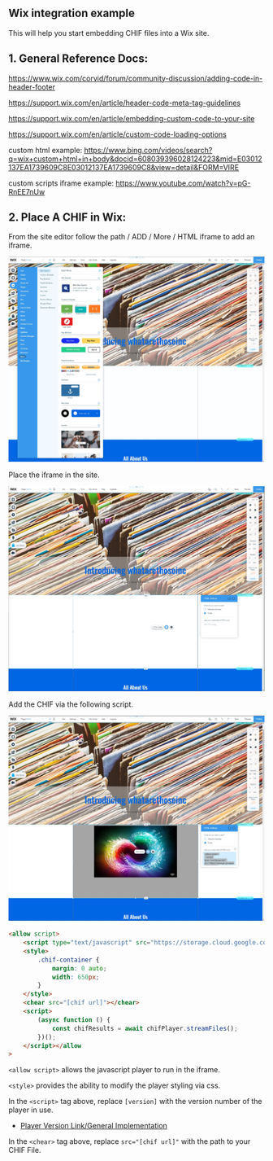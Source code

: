 ## Wix integration example

This will help you start embedding CHIF files into a Wix site.

## 1. General Reference Docs:

https://www.wix.com/corvid/forum/community-discussion/adding-code-in-header-footer

https://support.wix.com/en/article/header-code-meta-tag-guidelines

https://support.wix.com/en/article/embedding-custom-code-to-your-site

https://support.wix.com/en/article/custom-code-loading-options

custom html example: https://www.bing.com/videos/search?q=wix+custom+html+in+body&docid=608039396028124223&mid=E03012137EA1739609C8E03012137EA1739609C8&view=detail&FORM=VIRE

custom scripts iframe example: https://www.youtube.com/watch?v=pG-RnEE7nUw

## 2. Place A CHIF in Wix:

From the site editor follow the path / ADD / More / HTML iframe to add an iframe.

![wix add iframe](imgs/wix1.jpg)

Place the iframe in the site.

![wix place iframe](imgs/wix2.jpg)

Add the CHIF via the following script.

![wix add script](imgs/wix3.jpg)

```html
<allow script>
	<script type="text/javascript" src="https://storage.cloud.google.com/chif-player/chifPlayer-[version].js"></script>
	<style>
		.chif-container {
			margin: 0 auto;
			width: 650px;
		}
	</style>
	<chear src="[chif url]"></chear>
	<script>
		(async function () {
			const chifResults = await chifPlayer.streamFiles();
		})();
	</script></allow
>
```

`<allow script>` allows the javascript player to run in the iframe.

`<style>` provides the ability to modify the player styling via css.

In the `<script>` tag above, replace `[version]` with the version number of the player in use.

* [Player Version Link/General Implementation](../../player/playerimplementation.md)

In the `<chear>` tag above, replace `src="[chif url]"` with the path to your CHIF File.
